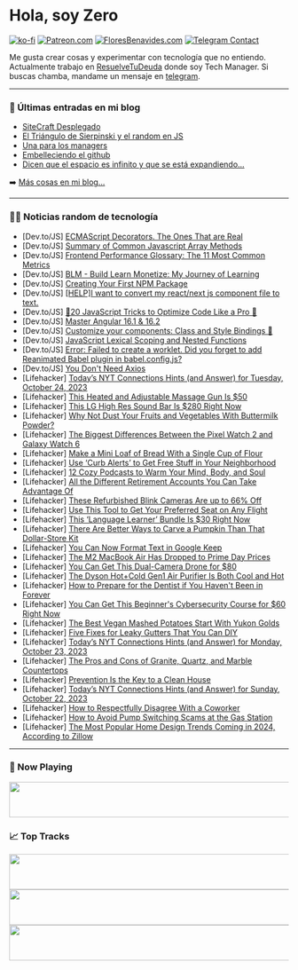 # Hola, soy Zero

[![ko-fi](https://ko-fi.com/img/githubbutton_sm.svg)](https://ko-fi.com/J3J4N0LUK)
[![Patreon.com](https://img.shields.io/endpoint.svg?url=https%3A%2F%2Fshieldsio-patreon.vercel.app%2Fapi%3Fusername%3Dzerodragon%26type%3Dpatrons&style=for-the-badge)](https://patreon.com/zerodragon)
[![FloresBenavides.com](https://img.shields.io/website?down_message=oops&label=MiBlog&style=for-the-badge&up_message=online&url=https%3A%2F%2Ffloresbenavides.com)](https://floresbenavides.com)
[![Telegram Contact](https://img.shields.io/badge/escr%C3%ADbeme-ZeroDragon-%2326A5E4?style=for-the-badge&logo=telegram)](https://t.me/zerodragon)

Me gusta crear cosas y experimentar con tecnología que no entiendo.
Actualmente trabajo en [ResuelveTuDeuda](http://github.com/resuelve) donde soy Tech Manager.
Si buscas chamba, mandame un mensaje en [telegram](https://t.me/zerodragon).

---

### 📕 Últimas entradas en mi blog
<!-- BLOG-POST-LIST:START -->
- [SiteCraft Desplegado](https://floresbenavides.com/sitecraft-desplegado/)
- [El Triángulo de Sierpinski y el random en JS](https://floresbenavides.com/el-triangulo-de-sierpinski-y-el-random-en-js/)
- [Una para los managers](https://floresbenavides.com/una-para-los-managers/)
- [Embelleciendo el github](https://floresbenavides.com/embelleciendo-el-github/)
- [Dicen que el espacio es infinito y que se está expandiendo…](https://floresbenavides.com/dicen-que-el-espacio-es-infinito-y-que-se-esta-expandiendo/)
<!-- BLOG-POST-LIST:END -->

➡️ [Más cosas en mi blog...](https://floresbenavides.com)

---

### 👨‍💻 Noticias random de tecnología
<!-- TECH-POSTS:START -->
- [Dev.to/JS] [ECMAScript Decorators. The Ones That are Real](https://dev.to/what1s1ove/ecmascript-decorators-the-ones-that-are-real-g96)
- [Dev.to/JS] [Summary of Common Javascript Array Methods](https://dev.to/snowiewdev/summary-of-common-javascript-array-methods-o3j)
- [Dev.to/JS] [Frontend Performance Glossary: The 11 Most Common Metrics](https://dev.to/dsitdikov/frontend-performance-glossary-the-11-most-common-metrics-76o)
- [Dev.to/JS] [BLM - Build Learn Monetize: My Journey of Learning](https://dev.to/d41_dev/blm-build-learn-monetize-my-journey-of-learning-lp0)
- [Dev.to/JS] [Creating Your First NPM Package](https://dev.to/prajesheleven/creating-your-first-npm-package-2b9o)
- [Dev.to/JS] [[HELP]I want to convert my react/next js component file to text.](https://dev.to/shacodes/i-want-to-convert-my-reactnext-js-component-file-to-text-26ph)
- [Dev.to/JS] [🤯20 JavaScript Tricks to Optimize Code Like a Pro 🚀](https://dev.to/todayscode14/20-javascript-tricks-to-optimize-code-like-a-pro-2e3a)
- [Dev.to/JS] [Master Angular 16.1 &amp; 16.2](https://dev.to/this-is-angular/master-angular-161-162-1lfd)
- [Dev.to/JS] [Customize your components: Class and Style Bindings 💅](https://dev.to/dvalin99/customize-your-components-class-and-style-bindings-2kk9)
- [Dev.to/JS] [JavaScript Lexical Scoping and Nested Functions](https://dev.to/tanmaycode/javascript-lexical-scoping-and-nested-functions-18g7)
- [Dev.to/JS] [Error: Failed to create a worklet. Did you forget to add Reanimated Babel plugin in babel.config.js?](https://dev.to/evadon/error-failed-to-create-a-worklet-did-you-forget-to-add-reanimated-babel-plugin-in-babelconfigjs-3pin)
- [Dev.to/JS] [You Don&#39;t Need Axios](https://dev.to/ngfizzy/you-dont-need-axios-34j9)
- [Lifehacker] [Today’s NYT Connections Hints &lpar;and Answer&rpar; for Tuesday, October 24, 2023](https://lifehacker.com/nyt-connections-answer-today-october-24-2023-1850949522)
- [Lifehacker] [This Heated and Adjustable Massage Gun Is $50](https://lifehacker.com/this-heated-and-adjustable-massage-gun-is-50-1850945815)
- [Lifehacker] [This LG High Res Sound Bar Is $280 Right Now](https://lifehacker.com/this-lg-high-res-sound-bar-is-280-right-now-1850951508)
- [Lifehacker] [Why Not Dust Your Fruits and Vegetables With Buttermilk Powder?](https://lifehacker.com/why-not-dust-your-fruits-and-vegetables-with-buttermilk-1850950818)
- [Lifehacker] [The Biggest Differences Between the Pixel Watch 2 and Galaxy Watch 6](https://lifehacker.com/the-biggest-differences-between-the-pixel-watch-2-and-g-1850950925)
- [Lifehacker] [Make a Mini Loaf of Bread With a Single Cup of Flour](https://lifehacker.com/make-a-mini-loaf-of-bread-with-a-single-cup-of-flour-1850950863)
- [Lifehacker] [Use ‘Curb Alerts’ to Get Free Stuff in Your Neighborhood](https://lifehacker.com/use-curb-alerts-to-get-free-stuff-in-your-neighborhoo-1850950095)
- [Lifehacker] [12 Cozy Podcasts to Warm Your Mind, Body, and Soul](https://lifehacker.com/best-cozy-podcasts-1850950191)
- [Lifehacker] [All the Different Retirement Accounts You Can Take Advantage Of](https://lifehacker.com/all-the-different-retirement-accounts-you-can-take-adva-1850950256)
- [Lifehacker] [These Refurbished Blink Cameras Are up to 66% Off](https://lifehacker.com/these-refurbished-blink-cameras-are-up-to-66-off-1850950512)
- [Lifehacker] [Use This Tool to Get Your Preferred Seat on Any Flight](https://lifehacker.com/use-this-tool-to-get-your-preferred-seat-on-any-flight-1850949719)
- [Lifehacker] [This ‘Language Learner’ Bundle Is $30 Right Now](https://lifehacker.com/this-language-learner-bundle-is-30-right-now-1850945763)
- [Lifehacker] [There Are Better Ways to Carve a Pumpkin Than That Dollar-Store Kit](https://lifehacker.com/there-are-better-ways-to-carve-a-pumpkin-than-that-doll-1850949973)
- [Lifehacker] [You Can Now Format Text in Google Keep](https://lifehacker.com/how-to-format-text-in-google-keep-1850949818)
- [Lifehacker] [The M2 MacBook Air Has Dropped to Prime Day Prices](https://lifehacker.com/the-m2-macbook-air-has-dropped-to-prime-day-prices-1850949799)
- [Lifehacker] [You Can Get This Dual-Camera Drone for $80](https://lifehacker.com/you-can-get-this-dual-camera-drone-for-80-1850945533)
- [Lifehacker] [The Dyson Hot+Cold Gen1 Air Purifier Is Both Cool and Hot](https://lifehacker.com/dyson-hot-cold-gen1-air-purifier-review-1850948670)
- [Lifehacker] [How to Prepare for the Dentist if You Haven&#39;t Been in Forever](https://lifehacker.com/how-to-prepare-for-the-dentist-if-you-havent-been-in-fo-1850931921)
- [Lifehacker] [You Can Get This Beginner&#39;s Cybersecurity Course for $60 Right Now](https://lifehacker.com/you-can-get-this-beginners-cybersecurity-course-for-60-1850935796)
- [Lifehacker] [The Best Vegan Mashed Potatoes Start With Yukon Golds](https://lifehacker.com/best-vegan-mashed-potatoes-recipe-1850946894)
- [Lifehacker] [Five Fixes for Leaky Gutters That You Can DIY](https://lifehacker.com/five-fixes-for-leaky-gutters-that-you-can-diy-1850946604)
- [Lifehacker] [Today’s NYT Connections Hints &lpar;and Answer&rpar; for Monday, October 23, 2023](https://lifehacker.com/nyt-connections-answer-today-october-23-2023-1850944964)
- [Lifehacker] [The Pros and Cons of Granite, Quartz, and Marble Countertops](https://lifehacker.com/the-pros-and-cons-of-granite-quartz-and-marble-counte-1850943472)
- [Lifehacker] [Prevention Is the Key to a Clean House](https://lifehacker.com/prevention-is-the-key-to-a-clean-house-1850943493)
- [Lifehacker] [Today’s NYT Connections Hints &lpar;and Answer&rpar; for Sunday, October 22, 2023](https://lifehacker.com/nyt-connections-answer-today-october-22-2023-1850943448)
- [Lifehacker] [How to Respectfully Disagree With a Coworker](https://lifehacker.com/how-to-respectfully-disagree-with-a-coworker-1850947325)
- [Lifehacker] [How to Avoid Pump Switching Scams at the Gas Station](https://lifehacker.com/how-to-avoid-pump-switching-scams-at-the-gas-station-1850947323)
- [Lifehacker] [The Most Popular Home Design Trends Coming in 2024, According to Zillow](https://lifehacker.com/the-most-popular-home-design-trends-coming-in-2024-acc-1850947316)<!-- TECH-POSTS:END -->

---

### 🎵 Now Playing
<a href="https://spotify-now-playing-dun.vercel.app/now-playing?open"><img src="https://spotify-now-playing-dun.vercel.app/now-playing" width="540" height="64"></a>

### 📈 Top Tracks
<a href="https://spotify-now-playing-dun.vercel.app/top-tracks?i=1&open"><img src="https://spotify-now-playing-dun.vercel.app/top-tracks?i=1" width="540" height="64"></a>
<a href="https://spotify-now-playing-dun.vercel.app/top-tracks?i=2&open"><img src="https://spotify-now-playing-dun.vercel.app/top-tracks?i=2" width="540" height="64"></a>
<a href="https://spotify-now-playing-dun.vercel.app/top-tracks?i=3&open"><img src="https://spotify-now-playing-dun.vercel.app/top-tracks?i=3" width="540" height="64"></a>
